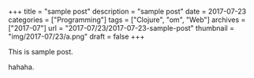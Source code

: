 +++
title = "sample post"
description = "sample post"
date = 2017-07-23
categories = ["Programming"]
tags = ["Clojure", "om", "Web"]
archives = ["2017-07"]
url = "2017-07/23/2017-07-23-sample-post"
thumbnail = "img/2017-07/23/a.png"
draft = false
+++

This is sample post.

<!--more-->

hahaha.

